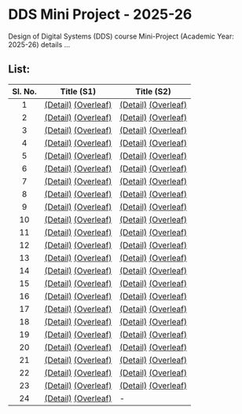 # DDS Mini Project - 2025-26
Design of Digital Systems (DDS) course Mini-Project (Academic Year: 2025-26) details ...

## List:

| Sl. No. | Title (S1) | Title (S2) |
| :---: | --- | --- |
| 1 |  [(Detail)]() [(Overleaf)](https://www.overleaf.com/8788215833spctcxwhhqvf#5701b7) | [(Detail)]() [(Overleaf)]() |
| 2 |  [(Detail)]() [(Overleaf)](https://www.overleaf.com/2959872253yzqtktnwngwc#f1725f) | [(Detail)]() [(Overleaf)]() |
| 3 |  [(Detail)]() [(Overleaf)](https://www.overleaf.com/6477466427qxwgqtkwgtdw#503579) | [(Detail)]() [(Overleaf)]() |
| 4 |  [(Detail)]() [(Overleaf)]() | [(Detail)]() [(Overleaf)]() |
| 5 |  [(Detail)]() [(Overleaf)]() | [(Detail)]() [(Overleaf)]() |
| 6 |  [(Detail)]() [(Overleaf)]() |  [(Detail)]() [(Overleaf)]() |
| 7 |  [(Detail)]() [(Overleaf)]() |  [(Detail)]() [(Overleaf)]() |
| 8 |  [(Detail)]() [(Overleaf)]() |  [(Detail)]() [(Overleaf)]() |
| 9 |  [(Detail)]() [(Overleaf)]() |  [(Detail)]() [(Overleaf)]() |
| 10 |  [(Detail)]() [(Overleaf)]() |  [(Detail)]() [(Overleaf)]() |
| 11 |  [(Detail)]() [(Overleaf)]() |  [(Detail)]() [(Overleaf)]() |
| 12 |  [(Detail)]() [(Overleaf)]() |  [(Detail)]() [(Overleaf)]() |
| 13 |  [(Detail)]() [(Overleaf)]() |  [(Detail)]() [(Overleaf)]() |
| 14 |  [(Detail)]() [(Overleaf)]() |  [(Detail)]() [(Overleaf)]() |
| 15 |  [(Detail)]() [(Overleaf)]() |  [(Detail)]() [(Overleaf)]() |
| 16 |  [(Detail)]() [(Overleaf)]() |  [(Detail)]() [(Overleaf)]() |
| 17 |  [(Detail)]() [(Overleaf)]() |  [(Detail)]() [(Overleaf)]() |
| 18 |  [(Detail)]() [(Overleaf)]() |  [(Detail)]() [(Overleaf)]() |
| 19 |  [(Detail)]() [(Overleaf)]() |  [(Detail)]() [(Overleaf)]() |
| 20 |  [(Detail)]() [(Overleaf)]() |  [(Detail)]() [(Overleaf)]() |
| 21 |  [(Detail)]() [(Overleaf)]() |  [(Detail)]() [(Overleaf)]() |
| 22 |  [(Detail)]() [(Overleaf)]() |  [(Detail)]() [(Overleaf)]() |
| 23 |  [(Detail)]() [(Overleaf)]() |  [(Detail)]() [(Overleaf)]() |
| 24 |  [(Detail)]() [(Overleaf)]() | - |
